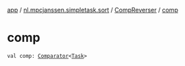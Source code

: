[app](../../index.md) / [nl.mpcjanssen.simpletask.sort](../index.md) / [CompReverser](index.md) / [comp](.)

# comp

`val comp: `[`Comparator`](http://docs.oracle.com/javase/6/docs/api/java/util/Comparator.html)`<`[`Task`](../../nl.mpcjanssen.simpletask.task/-task/index.md)`>`
